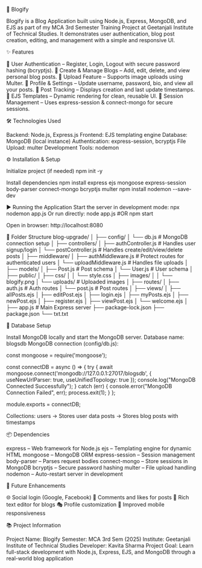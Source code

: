 📖 Blogify

Blogify is a Blog Application built using Node.js, Express, MongoDB, and EJS as part of my MCA 3rd Semester Training Project at Geetanjali Institute of Technical Studies.
It demonstrates user authentication, blog post creation, editing, and management with a simple and responsive UI.

✨ Features

🔑 User Authentication – Register, Login, Logout with secure password hashing (bcryptjs).
📝 Create & Manage Blogs – Add, edit, delete, and view personal blog posts.
📂 Upload Feature – Supports image uploads using Multer.
👤 Profile & Settings – Update username, password, bio, and view all your posts.
📅 Post Tracking – Displays creation and last update timestamps.
🎨 EJS Templates – Dynamic rendering for clean, reusable UI.
💾 Session Management – Uses express-session & connect-mongo for secure sessions.

🛠 Technologies Used

Backend: Node.js, Express.js
Frontend: EJS templating engine
Database: MongoDB (local instance)
Authentication: express-session, bcryptjs
File Upload: multer
Development Tools: nodemon

⚙️ Installation & Setup

Initialize project (if needed)
npm init -y

Install dependencies
npm install express ejs mongoose express-session body-parser connect-mongo bcryptjs multer
npm install nodemon --save-dev

▶️ Running the Application
Start the server in development mode:
npx nodemon app.js
Or run directly:
node app.js
#OR
npm start

Open in browser: http://localhost:8080

📂 Folder Structure
blog-upgrade/
│
├── config/
│   └── db.js               # MongoDB connection setup
│
├── controllers/
│   ├── authController.js   # Handles user signup/login
│   └── postController.js   # Handles create/edit/view/delete posts
│
├── middleware/
│   ├── authMiddleware.js   # Protect routes for authenticated users
│   └── uploadMiddleware.js # Handles file uploads
│
├── models/
│   ├── Post.js             # Post schema
│   └── User.js             # User schema
│
├── public/
│   ├── css/
│   │   └── style.css
│   ├── images/
│   │   └── blogify.png
│   └── uploads/            # Uploaded images
│
├── routes/
│   ├── auth.js             # Auth routes
│   └── post.js             # Post routes
│
├── views/
│   ├── allPosts.ejs
│   ├── editPost.ejs
│   ├── login.ejs
│   ├── myPosts.ejs
│   ├── newPost.ejs
│   ├── register.ejs
│   ├── viewPost.ejs
│   └── welcome.ejs
│
├── app.js                   # Main Express server
├── package-lock.json
├── package.json
└── txt.txt

💾 Database Setup

Install MongoDB locally and start the MongoDB server.
Database name: blogsdb
MongoDB connection (config/db.js):

const mongoose = require('mongoose');

const connectDB = async () => {
  try {
    await mongoose.connect('mongodb://127.0.0.1:27017/blogsdb', {
      useNewUrlParser: true,
      useUnifiedTopology: true
    });
    console.log("MongoDB Connected Successfully");
  } catch (err) {
    console.error("MongoDB Connection Failed", err);
    process.exit(1);
  }
};

module.exports = connectDB;


Collections:
users → Stores user data
posts → Stores blog posts with timestamps

📦 Dependencies

express – Web framework for Node.js
ejs – Templating engine for dynamic HTML
mongoose – MongoDB ORM
express-session – Session management
body-parser – Parses request bodies
connect-mongo – Store sessions in MongoDB
bcryptjs – Secure password hashing
multer – File upload handling
nodemon – Auto-restart server in development

🚀 Future Enhancements

🌐 Social login (Google, Facebook)
💬 Comments and likes for posts
📝 Rich text editor for blogs
🎭 Profile customization
📱 Improved mobile responsiveness

📚 Project Information

Project Name: Blogify
Semester: MCA 3rd Sem (2025)
Institute: Geetanjali Institute of Technical Studies
Developer: Kavita Sharma
Project Goal: Learn full-stack development with Node.js, Express, EJS, and MongoDB through a real-world blog application
